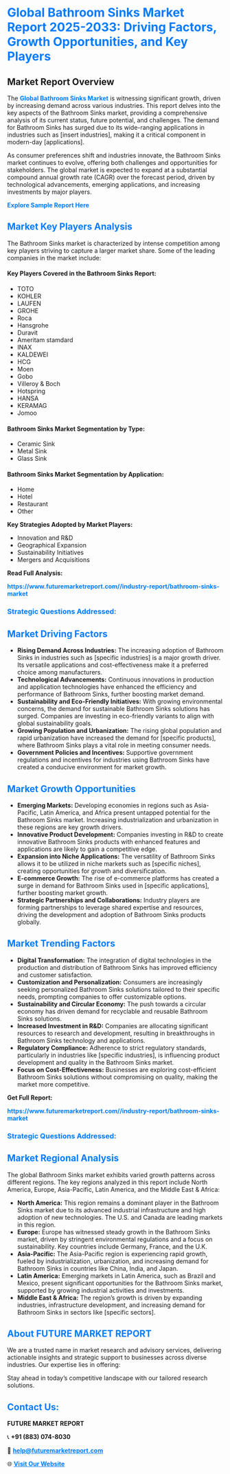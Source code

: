 <h1 style="color: #007BFF;">Global Bathroom Sinks Market Report 2025-2033: Driving Factors, Growth Opportunities, and Key Players</h1>

<section id="overview">
<h2>Market Report Overview</h2>
<p>The <a href="https://www.futuremarketreport.com//industry-report/bathroom-sinks-market" style="color: #007BFF; text-decoration: none;"><strong>Global Bathroom Sinks Market</strong></a> is witnessing significant growth, driven by increasing demand across various industries. This report delves into the key aspects of the Bathroom Sinks market, providing a comprehensive analysis of its current status, future potential, and challenges. The demand for Bathroom Sinks has surged due to its wide-ranging applications in industries such as [insert industries], making it a critical component in modern-day [applications].</p>
<p>As consumer preferences shift and industries innovate, the Bathroom Sinks market continues to evolve, offering both challenges and opportunities for stakeholders. The global market is expected to expand at a substantial compound annual growth rate (CAGR) over the forecast period, driven by technological advancements, emerging applications, and increasing investments by major players.</p>
</section>

<section id="overview">
<p><a href="https://www.futuremarketreport.com//request-sample/reportId=88762" style="color: #007BFF; text-decoration: none;"><strong>Explore Sample Report Here</strong></a></p>
</section>

<section id="key-players">
<h2 style="color: #007BFF;">Market Key Players Analysis</h2>
<p>The Bathroom Sinks market is characterized by intense competition among key players striving to capture a larger market share. Some of the leading companies in the market include:</p>
<h4>Key Players Covered in the Bathroom Sinks Report:</h4>
<ul><li>TOTO</li><li>KOHLER</li><li>LAUFEN</li><li>GROHE</li><li>Roca</li><li>Hansgrohe</li><li>Duravit</li><li>Ameritam stamdard</li><li>INAX</li><li>KALDEWEI</li><li>HCG</li><li>Moen</li><li>Gobo</li><li>Villeroy &amp; Boch</li><li>Hotspring</li><li>HANSA</li><li>KERAMAG</li><li>Jomoo</li></ul>
<h4>Bathroom Sinks Market Segmentation by Type:</h4>
<ul><li>Ceramic Sink</li><li>Metal Sink</li><li>Glass Sink</li></ul>

<h4>Bathroom Sinks Market Segmentation by Application:</h4>
<ul><li>Home</li><li>Hotel</li><li>Restaurant</li><li>Other</li></ul>
<p><strong>Key Strategies Adopted by Market Players:</strong></p>
<ul>
<li>Innovation and R&D</li>
<li>Geographical Expansion</li>
<li>Sustainability Initiatives</li>
<li>Mergers and Acquisitions</li>
</ul>
</section>

<section>
<p><strong>Read Full Analysis: </strong></p><a href="https://www.futuremarketreport.com//industry-report/bathroom-sinks-market" style="color: #007BFF; text-decoration: none;"><strong>https://www.futuremarketreport.com//industry-report/bathroom-sinks-market</strong></a>
<h3 style="color: #007BFF;">Strategic Questions Addressed:</h3>
</section>

<section id="driving-factors">
<h2 style="color: #007BFF;">Market Driving Factors</h2>
<ul>
<li><strong>Rising Demand Across Industries:</strong> The increasing adoption of Bathroom Sinks in industries such as [specific industries] is a major growth driver. Its versatile applications and cost-effectiveness make it a preferred choice among manufacturers.</li>
<li><strong>Technological Advancements:</strong> Continuous innovations in production and application technologies have enhanced the efficiency and performance of Bathroom Sinks, further boosting market demand.</li>
<li><strong>Sustainability and Eco-Friendly Initiatives:</strong> With growing environmental concerns, the demand for sustainable Bathroom Sinks solutions has surged. Companies are investing in eco-friendly variants to align with global sustainability goals.</li>
<li><strong>Growing Population and Urbanization:</strong> The rising global population and rapid urbanization have increased the demand for [specific products], where Bathroom Sinks plays a vital role in meeting consumer needs.</li>
<li><strong>Government Policies and Incentives:</strong> Supportive government regulations and incentives for industries using Bathroom Sinks have created a conducive environment for market growth.</li>
</ul>
</section>

<section id="growth-opportunities">
<h2 style="color: #007BFF;">Market Growth Opportunities</h2>
<ul>
<li><strong>Emerging Markets:</strong> Developing economies in regions such as Asia-Pacific, Latin America, and Africa present untapped potential for the Bathroom Sinks market. Increasing industrialization and urbanization in these regions are key growth drivers.</li>
<li><strong>Innovative Product Development:</strong> Companies investing in R&D to create innovative Bathroom Sinks products with enhanced features and applications are likely to gain a competitive edge.</li>
<li><strong>Expansion into Niche Applications:</strong> The versatility of Bathroom Sinks allows it to be utilized in niche markets such as [specific niches], creating opportunities for growth and diversification.</li>
<li><strong>E-commerce Growth:</strong> The rise of e-commerce platforms has created a surge in demand for Bathroom Sinks used in [specific applications], further boosting market growth.</li>
<li><strong>Strategic Partnerships and Collaborations:</strong> Industry players are forming partnerships to leverage shared expertise and resources, driving the development and adoption of Bathroom Sinks products globally.</li>
</ul>
</section>

<section id="trending-factors">
<h2 style="color: #007BFF;">Market Trending Factors</h2>
<ul>
<li><strong>Digital Transformation:</strong> The integration of digital technologies in the production and distribution of Bathroom Sinks has improved efficiency and customer satisfaction.</li>
<li><strong>Customization and Personalization:</strong> Consumers are increasingly seeking personalized Bathroom Sinks solutions tailored to their specific needs, prompting companies to offer customizable options.</li>
<li><strong>Sustainability and Circular Economy:</strong> The push towards a circular economy has driven demand for recyclable and reusable Bathroom Sinks solutions.</li>
<li><strong>Increased Investment in R&D:</strong> Companies are allocating significant resources to research and development, resulting in breakthroughs in Bathroom Sinks technology and applications.</li>
<li><strong>Regulatory Compliance:</strong> Adherence to strict regulatory standards, particularly in industries like [specific industries], is influencing product development and quality in the Bathroom Sinks market.</li>
<li><strong>Focus on Cost-Effectiveness:</strong> Businesses are exploring cost-efficient Bathroom Sinks solutions without compromising on quality, making the market more competitive.</li>
</ul>
</section>

<section>
<p><strong>Get Full Report: </strong></p><a href="https://www.futuremarketreport.com//industry-report/bathroom-sinks-market" style="color: #007BFF; text-decoration: none;"><strong>https://www.futuremarketreport.com//industry-report/bathroom-sinks-market</strong></a>
<h3 style="color: #007BFF;">Strategic Questions Addressed:</h3>
</section>


<section id="regional-analysis">
<h2 style="color: #007BFF;">Market Regional Analysis</h2>
<p>The global Bathroom Sinks market exhibits varied growth patterns across different regions. The key regions analyzed in this report include North America, Europe, Asia-Pacific, Latin America, and the Middle East & Africa:</p>
<ul>
<li><strong>North America:</strong> This region remains a dominant player in the Bathroom Sinks market due to its advanced industrial infrastructure and high adoption of new technologies. The U.S. and Canada are leading markets in this region.</li>
<li><strong>Europe:</strong> Europe has witnessed steady growth in the Bathroom Sinks market, driven by stringent environmental regulations and a focus on sustainability. Key countries include Germany, France, and the U.K.</li>
<li><strong>Asia-Pacific:</strong> The Asia-Pacific region is experiencing rapid growth, fueled by industrialization, urbanization, and increasing demand for Bathroom Sinks in countries like China, India, and Japan.</li>
<li><strong>Latin America:</strong> Emerging markets in Latin America, such as Brazil and Mexico, present significant opportunities for the Bathroom Sinks market, supported by growing industrial activities and investments.</li>
<li><strong>Middle East & Africa:</strong> The region’s growth is driven by expanding industries, infrastructure development, and increasing demand for Bathroom Sinks in sectors like [specific sectors].</li>
</ul>
</section>

<footer>
<h2 style="color: #007BFF;">About FUTURE MARKET REPORT</h2>
<p>We are a trusted name in market research and advisory services, delivering actionable insights and strategic support to businesses across diverse industries. Our expertise lies in offering:</p>

<p>Stay ahead in today’s competitive landscape with our tailored research solutions.</p>

<h2 style="color: #007BFF;">Contact Us:</h2>
<p><strong>FUTURE MARKET REPORT</strong></p>
<p>📞 <strong>+91 (883) 074-8030</strong></p>
<p>📧 <strong><a href="mailto:help@futuremarketreport.com" style="color: #007BFF;">help@futuremarketreport.com</a></strong></p>
<p>🌐 <strong><a href="https://www.futuremarketreport.com/" style="color: #007BFF;">Visit Our Website</a></strong></p>
</footer>